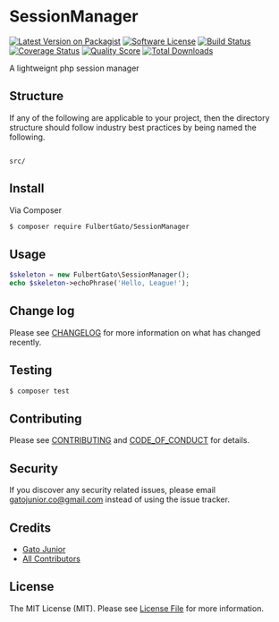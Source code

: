 # SessionManager

[![Latest Version on Packagist][ico-version]][link-packagist]
[![Software License][ico-license]](LICENSE.md)
[![Build Status][ico-travis]][link-travis]
[![Coverage Status][ico-scrutinizer]][link-scrutinizer]
[![Quality Score][ico-code-quality]][link-code-quality]
[![Total Downloads][ico-downloads]][link-downloads]

A lightweignt php session manager
## Structure

If any of the following are applicable to your project, then the directory structure should follow industry best practices by being named the following.

```

src/

```


## Install

Via Composer

``` bash
$ composer require FulbertGato/SessionManager
```

## Usage

``` php
$skeleton = new FulbertGato\SessionManager();
echo $skeleton->echoPhrase('Hello, League!');
```

## Change log

Please see [CHANGELOG](CHANGELOG.md) for more information on what has changed recently.

## Testing

``` bash
$ composer test
```

## Contributing

Please see [CONTRIBUTING](CONTRIBUTING.md) and [CODE_OF_CONDUCT](CODE_OF_CONDUCT.md) for details.

## Security

If you discover any security related issues, please email gatojunior.co@gmail.com instead of using the issue tracker.

## Credits

- [Gato Junior][link-author]
- [All Contributors][link-contributors]

## License

The MIT License (MIT). Please see [License File](LICENSE.md) for more information.

[ico-version]: https://img.shields.io/packagist/v/FulbertGato/SessionManager.svg?style=flat-square
[ico-license]: https://img.shields.io/badge/license-MIT-brightgreen.svg?style=flat-square
[ico-travis]: https://img.shields.io/travis/FulbertGato/SessionManager/master.svg?style=flat-square
[ico-scrutinizer]: https://img.shields.io/scrutinizer/coverage/g/FulbertGato/SessionManager.svg?style=flat-square
[ico-code-quality]: https://img.shields.io/scrutinizer/g/FulbertGato/SessionManager.svg?style=flat-square
[ico-downloads]: https://img.shields.io/packagist/dt/FulbertGato/SessionManager.svg?style=flat-square

[link-packagist]: https://packagist.org/packages/FulbertGato/SessionManager
[link-travis]: https://travis-ci.org/FulbertGato/SessionManager
[link-scrutinizer]: https://scrutinizer-ci.com/g/FulbertGato/SessionManager/code-structure
[link-code-quality]: https://scrutinizer-ci.com/g/FulbertGato/SessionManager
[link-downloads]: https://packagist.org/packages/FulbertGato/SessionManager
[link-author]: https://github.com/FulbertGato
[link-contributors]: ../../contributors
